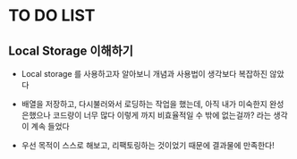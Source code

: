 # TO DO LIST

## Local Storage 이해하기

- Local storage 를 사용하고자 알아보니 개념과 사용법이 생각보다 복잡하진 않았다

- 배열을 저장하고, 다시불러와서 로딩하는 작업을 했는데, 아직 내가 미숙한지 완성은했으나 코드량이 너무 많다 이렇게 까지 비효율적일 수 밖에 없는걸까? 라는 생각이 계속 들었다

- 우선 목적이 스스로 해보고, 리팩토링하는 것이었기 때문에 결과물에 만족한다!
